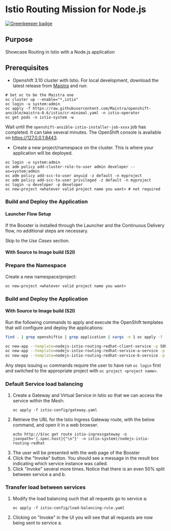 # Istio Routing Mission for Node.js

[![Greenkeeper badge](https://badges.greenkeeper.io/nodeshift-starters/nodejs-istio-routing-redhat.svg)](https://greenkeeper.io/)

## Purpose

Showcase Routing in Istio with a Node.js application

## Prerequisites

* Openshift 3.10 cluster with Istio. For local development, download the latest release from [Maistra](https://github.com/Maistra/origin/releases) and run:

```
# Set oc to be the Maistra one
oc cluster up --enable="*,istio"
oc login -u system:admin
oc apply -f https://raw.githubusercontent.com/Maistra/openshift-ansible/maistra-0.6/istio/cr-minimal.yaml -n istio-operator
oc get pods -n istio-system -w
```
Wait until the `openshift-ansible-istio-installer-job-xxxx` job has completed. It can take several minutes. The OpenShift console is available on https://127.0.0.1:8443.

* Create a new project/namespace on the cluster. This is where your application will be deployed.

```
oc login -u system:admin
oc adm policy add-cluster-role-to-user admin developer --as=system:admin
oc adm policy add-scc-to-user anyuid -z default -n myproject
oc adm policy add-scc-to-user privileged -z default -n myproject
oc login -u developer -p developer
oc new-project <whatever valid project name you want> # not required
```

### Build and Deploy the Application

#### Launcher Flow Setup

If the Booster is installed through the Launcher and the Continuous Delivery flow, no additional steps are necessary.

Skip to the _Use Cases_ section.

#### With Source to Image build (S2I)

### Prepare the Namespace

Create a new namespace/project:
```
oc new-project <whatever valid project name you want>
```

### Build and Deploy the Application

#### With Source to Image build (S2I)

Run the following commands to apply and execute the OpenShift templates that will configure and deploy the applications:
```bash
find . | grep openshiftio | grep application | xargs -n 1 oc apply -f

oc new-app --template=nodejs-istio-routing-redhat-client-service -p SOURCE_REPOSITORY_URL=https://github.com/nodeshift-starters/nodejs-istio-routing-redhat -p SOURCE_REPOSITORY_REF=master -p SOURCE_REPOSITORY_DIR=routing-client
oc new-app --template=nodejs-istio-routing-redhat-service-a-service -p SOURCE_REPOSITORY_URL=https://github.com/nodeshift-starters/nodejs-istio-routing-redhat -p SOURCE_REPOSITORY_REF=master -p SOURCE_REPOSITORY_DIR=routing-service-a
oc new-app --template=nodejs-istio-routing-redhat-service-b-service -p SOURCE_REPOSITORY_URL=https://github.com/nodeshift-starters/nodejs-istio-routing-redhat -p SOURCE_REPOSITORY_REF=master -p SOURCE_REPOSITORY_DIR=routing-service-b
```



Any steps issuing `oc` commands require the user to have run `oc login` first and switched to the appropriate project with `oc project <project name>`.

### Default Service load balancing

1. Create a Gateway and Virtual Service in Istio so that we can access the service within the Mesh:
    ```
    oc apply -f istio-config/gateway.yaml
    ```
2. Retrieve the URL for the Istio Ingress Gateway route, with the below command, and open it in a web browser.
    ```
    echo http://$(oc get route istio-ingressgateway -o jsonpath='{.spec.host}{"\n"}' -n istio-system)/nodejs-istio-routing-redhat
    ```
3. The user will be presented with the web page of the Booster
4. Click the "Invoke" button. You should see a message in the result box indicating which service instance was called.
5. Click "Invoke" several more times.
Notice that there is an even 50% split between service a and b.

### Transfer load between services

1. Modify the load balancing such that all requests go to service a:
    ```
    oc apply -f istio-config/load-balancing-rule.yaml
    ```
2. Clicking on "Invoke" in the UI you will see that all requests are now being sent to service a.
